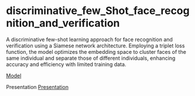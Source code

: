 # discriminative_few_Shot_face_recognition_and_verification
A discriminative few-shot learning approach for face recognition and verification using a Siamese network architecture. Employing a triplet loss function, the model optimizes the embedding space to cluster faces of the same individual and separate those of different individuals, enhancing accuracy and efficiency with limited training data.


[Model](https://drive.google.com/file/d/1MslUExsEdewxx0RyH5_wB1QsKaguWzth/view?usp=drive_link)

Presentation
[Presentation](https://docs.google.com/presentation/d/1r6ZgzKJysU0XE2EPFiR20TBGDD3QVMhU/edit?usp=sharing&ouid=101643233388980217770&rtpof=true&sd=true)
